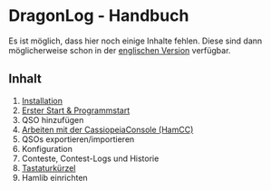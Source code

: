 DragonLog - Handbuch
====================

Es ist möglich, dass hier noch einige Inhalte fehlen. 
Diese sind dann möglicherweise schon in der [englischen Version](EN_00_MANUAL.md) verfügbar.


Inhalt
------

1. [Installation](DE_10_INSTALLATION.md)
2. [Erster Start & Programmstart](DE_20_ERSTER_START.md)
3. QSO hinzufügen
4. [Arbeiten mit der CassiopeiaConsole (HamCC)](DE_60_CASSIOPEIACONSOLE.md)
5. QSOs exportieren/importieren
6. Konfiguration
7. Conteste, Contest-Logs und Historie
8. [Tastaturkürzel](DE_80_TASTENKUERZEL.md)
9. Hamlib einrichten
